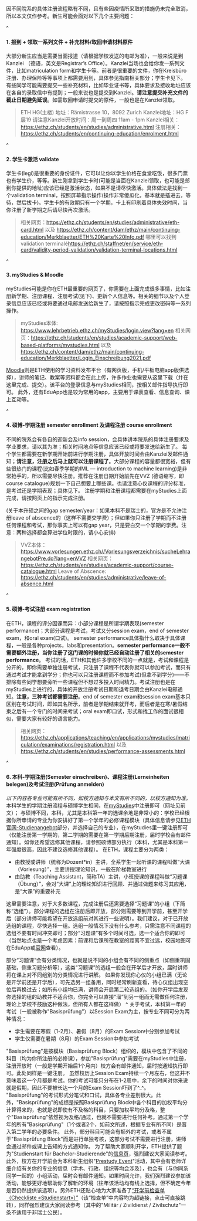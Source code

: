 因不同院系的具体注册流程略有不同，且有些因疫情所采取的措施仍未完全取消，所以本文仅作参考。新生可能会面对以下几个主要问题：


^

#### **1. 报到 + 领取一系列文件 + 补充材料/取回申请材料原件**

大部分新生应当是需要当面报道（请根据学校发送的电邮为准），一般来说是到Kanzlei （德语，英文是Registrar’s Office）。Kanzlei当场也会给你发一系列文件，比如matriculation form和学生卡等。前者是很重要的文件，你在Kreisbüro注册、办理保险等等事项上都需要用到，具体参见指南相关部分；学生卡见下。
有些同学可能需要提交一些补充材料，比如毕业证书等，具体要求及接收地址应该在各自的录取信中有提到；一般来说也是提交到Kanzlei。**请注意提交补充文件的截止日期避免延误**。如需取回申请时提交的原件，一般也是在Kanzlei领取。

> ETH HG(主楼) 地址：Rämistrasse 10，8092 Zurich
> Kanzlei地址：HG F层19
> 请注意Kanzlei开放时间：周一到周四 11am - 1pm
> Kanzlei相关：<https://ethz.ch/students/en/studies/administrative.html>
> 注册相关：<https://ethz.ch/students/en/continuing-education/enrolment.html>

^

#### **2. 学生卡激活 validate**&#x20;

学生卡(legi)是很重要的身份证件，它可以让你以学生价格在食堂吃饭，很多门票也有学生价，等等。新生刚拿到学生卡时(可能是当面在Kanzlei领取，也可能是邮到你提供的地址)应该已经是激活状态，如果不是请尽快激活。具体做法是找到一个validation terminal，按照屏幕指示操作(操作非常傻瓜化，基本就是插进去，等待，然后拔卡)。学生卡的有效期只有一个学期，卡上有印刷着具体失效时间，当你注册了新学期之后请尽快再次激活。

> 相关网页：<https://ethz.ch/students/en/studies/administrative/eth-card.html> 以及 <https://ethz.ch/content/dam/ethz/main/continuing-education/Merkblaetter/ETH%20Karte%20Info.pdf>
> 哪里可以找到validation terminalé<https://ethz.ch/staffnet/en/service/eth-card/validity-period-validation/validation-terminal-locations.html>

^

#### **3. myStudies & Moodle**

myStudies可能是你在ETH最重要的网页了，你需要在上面完成很多事情，比如注册新学期、注册课程、注册考试(见下)、更新个人信息等。相关的细节以及个人登录信息应该已经或将要通过电邮发送给新生了，请按照指示完成更改密码等一系列操作。

> myStudies本体: <https://www.lehrbetrieb.ethz.ch/myStudies/login.view?lang=en>
> 相关网页：<https://ethz.ch/students/en/studies/academic-support/web-based-platforms/mystudies.html>
> 以及<https://ethz.ch/content/dam/ethz/main/continuing-education/Merkblaetter/Login_Einschreibung2021.pdf>

[Moodle](<https://moodle-app2.let.ethz.ch/auth/shibboleth/login.php>)则是ETH使用的学习资料发布平台（有网页版，手机/平板电脑app版供选择），讲师的笔记、教案等资料都会在此上传，许多作业也需要从这里下载（并在这里完成、提交）。该平台的登录信息与myStudies相同，按相关邮件指导执行即可。
此外，还有EduApp也是较为常用的app，主要用于课表查看、信息查询、课上互动等。

^

#### **4. 硕博-学期注册 semester enrollment 及课程注册 course enrollment**&#x20;

不同的院系会有各自的迎新会及info session，会具体讲本院系的具体注册要求及学业要求，请以其为准；相关时间地点等信息应该已经或将要发送给新生了。
每个学生都需要在新学期开始前进行学期注册，具体开放时间会由Kanzlei发邮件通知；**请注意，注册之后马上就可以注册课程了**。大部分课程的容量都很宽裕，但有些很热门的课程(比如春季学期的IML — introduction to machine learning)是非常抢手的，所以需要尽快注册。推荐在注册日期开始前先在VVZ (德语缩写，即course catalogue)规划一下自己想要上哪些课。也请注意心仪课程的评分标准，是考试还是学期表现；具体见下。
注册学期和注册课程都需要在myStudies上面完成，请按网页上的指示完成注册。

(关于本升硕之间的gap semester/year：如果本科不是瑞士的，官方是不允许注册leave of abscence的（这样不需要交学费）；但如果你只注册了学期而不注册任何课程和考试，那你事实上可以有gap year，只是要白交一个学期的学费。注意：两种选择都会算进学位时限的，请小心安排)


> VVZ本体：<https://www.vorlesungen.ethz.ch//Vorlesungsverzeichnis/sucheLehrangebotPre.do?lang=enVVZ>
> 相关网页：<https://ethz.ch/students/en/studies/academic-support/course-catalogue.html>
> Leave of Abscence: <https://ethz.ch/students/en/studies/administrative/leave-of-absence.html>

^

#### **5. 硕博-考试注册 exam registration**&#x20;

在ETH，课程的评分因课而异：小部分课程是所谓学期表现(semester performance)；大部分课程是考试，考试又分session exam，end of semester exam，和oral exam(口试)。
semester performance具体指什么取决于具体课程，一般是各种projects，labs和presentation。**semester performance一般不需要额外注册，当你注册了这门课的时候你就已经自动注册了相关的semester performance**。
考试的话，ETH和其他许多学校不同的一点就是，考试和课程是分开的，即你需要单独注册考试，只注册了课程不代表你就可以参加考试，而只有通过考试才能拿到学分；你也可以只注册课程而不参加考试(但拿不到学分)——不排除有些同学想要旁听一些课程但不想过多投入时间精力。考试注册也是在myStudies上进行的，具体的开放注册考试日期和退考日期会由Kanzlei电邮通知。**注意，三种考试都需要注册**。end of semester exam和session exam基本只区别在考试时间，即如其名所示，前者是学期结束就开考，而后者是在寒/暑假结束之后有一个专门的时间来考试；oral exam即口试，形式和找工作的面试很相似，需要大家有较好的语言能力。

> 相关网页：<https://ethz.ch/applications/teaching/en/applications/mystudies/matriculation/examinations/registration.html>
> 以及<https://ethz.ch/students/en/studies/performance-assessments.html>

^
#### **6. 本科-学期注册(Semester einschreiben)、课程注册(Lerneinheiten belegen)及考试注册(Prüfung anmelden)**&#x20;
*以下内容各专业可能有所不同，如校方通知与本文有所不同的，以校方通知为准。*
本科学生的学期注册流程与硕博学生相同，在[myStudies](<https://www.lehrbetrieb.ethz.ch/myStudies/login.view>)中注册即可（网址见前文）；
与硕博不同，本科，尤其是本科第一年的选课余地是非常小的：学校已经根据你所申请的专业为你安排好了第一个学年的必修课程模块（具体信息请参见[ETH官网-Studienangebot](<https://ethz.ch/de/studium/bachelor/studienangebot.html>)部分，并选择自己的专业），在myStudies里一键注册即可（仅能注册第一学期的，第二学期的需要在第一学期后期注册，届时学校会有邮件通知）。如你还希望选修其他课程，请参照硕博部分执行（本科，尤其是本科第一年强度很高，因此不建议选修其他课程）。
在ETH，课程主要分为两类：
* 由教授或讲师（统称为Dozent*in）主讲，全系学生一起听课的课程叫做“大课（Vorlesung）”，主要讲授理论知识，一般在阶梯教室进行
* 由助教（Teaching Assistant，简称TA）主讲，小班授课的课程叫做“习题课（Übung）”，会对“大课”上的理论知识进行回顾、并通过做题来练习其应用，是“大课”的重要补充

这里需要注意，对于大多数课程，完成注册后还需要选择“习题课”的小组（下简称“选组”）。部分课程的选组在注册后即开放，部分则需要等到开学前，甚至开学后（部分讲师可能希望在开放选组前对其进行一些说明）。我们建议，对于已开放选组的课程，尽快选择一组。选组一般情况下没有什么参考，只需注意不同课程的选组不要有时间冲突即可；部分“习题课”有多个时间可选，选一个适合你的即可（当然地点也是一个考虑因素：前课和后课所在教室的距离不宜过远，校园地图可在EduApp或[官网](<https://ethz.ch/de/campus/erreichen.html>)查看）。

部分“习题课”会有分类情况，也就是说不同的小组会有不同的侧重点（如侧重巩固基础，侧重习题分析等），这类“习题课”的选组一般会在开学后才开放，届时讲师将在课上对不同组别的分类情况进行讲解。
如果你发现你心仪的小组已满（无论是开学前还是开学后），可先选另一组备用，同时经常刷新查看，待心仪组出现空位后再换过去；如所有小组均已满，讲师会开启第二轮选组的。（如你开学后发现你选择的组的助教并不适合你，你完全可以直接“溜”到另一组而无需做任何注册，理论上学校不鼓励这种做法，但所有人都在这样做）
^
关于考试，本科第一年的考试（一般被称作"Basisprüfung"）以Session Exam为主，按专业不同可分为两种情况：
* 学生需要在寒假（1-2月）、暑假（8月）的Exam Session中分别参加考试
* 学生仅需要在暑期（8月）的Exam Session中参加考试

"Basisprüfung"是按模块（Basisprüfung Block）组织的，模块中包含了不同的科目（均为你所注册的必修课），参加"Basisprüfung"需要在myStudies中注册，注册开放时（一般是学期开始后1个月内）校方会有邮件通知，届时按通知执行即可。此处同样是一键注册。
虽然校历上Session Exam持续一个月左右，但这并不意味着这一个月都是考试。你的考试可能只分布在1-2周中，余下的时间对你来说就是假期，因此不要被长达一个月的Exam Session吓到了^_^。
"Basisprüfung"的考试形式分笔试和口试，具体各专业差别很大。此外，"Basisprüfung"的成绩是按照Basisprüfung Block中各个科目的加权平均分计算得来的，也就是说即使有不及格的科目，只要加权平均分及格，整个"Basisprüfung"依然视为及格/通过，也就不需要进行任何补考。通过第一个学年的所有"Basisprüfung"（1个或者2个，如前文所述，根据专业有所不同）是晋入第二学年的必要条件。
此外，部分科目可能会有额外的考试，或者不属于"Basisprüfung Block"而是进行单独考核，这部分考试不需要进行注册，讲师会通过邮件或课上告知的方式通知你。
为了帮助大家顺利开学，ETH提供了题为"Studienstart für Bachelor-Studierende"的[信息页](<https://ethz.ch/de/studium/bachelor/studienstart.html>)，强烈建议大家阅读参考。此外，校方在开学前会为本科新生组织"[Prestudy Event](<https://ethz.ch/de/studium/bachelor/studienstart/prestudy-events.html>)"活动，其中会有老师详细介绍有关你的专业的信息（学术、行政、组织等均会涉及），也会有（与你同系同学一起的）小组活动，届时会有邮件通知。如果时间允许，我们强烈建议参加该活动，能够更好地帮助你了解新的环境（往年该活动均有线上选择，但不确定今年是否仍然提供该选项）。另外ETH还贴心地为大家准备了[“开学前检查单（Checkliste «Studienstart»）”](<https://ethz.ch/content/dam/ethz/main/education/bachelor/studienberatung/Studienstart/files/Checkliste_Studienstart_12.2022.pdf>)（该“检查单”中内容均为超链接，点击可直接跳转），同样强烈建议大家阅读参考（其中的"Militär / Zivildienst / Zivilschutz"一条不适用于非瑞士公民）。